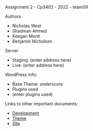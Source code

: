 Assignment 2 - Cp3402 - 2022 - team09

Authors
- Nicholas West
- Shadman Ahmed
- Keegan Monti
- Benjamin Nicholson

Server
- Staging: (enter address here)
- Live: (enter address here)

WordPress Info:
- Base Theme: underscore
- Plugins used
- (enter plugins used)

Links to other important documents:
- [Development](https://github.com/cp3402-students/cp3402-2022-1-site-team09/blob/19d6e4fbd5567a2cb04c0c260dc9a92dfa0bb7fd/deployment.md)
- [Theme](https://github.com/cp3402-students/cp3402-2022-1-site-team09/blob/main/Theme.md)
- [Site](https://github.com/cp3402-students/cp3402-2022-1-site-team09/blob/19d6e4fbd5567a2cb04c0c260dc9a92dfa0bb7fd/Site.md)


